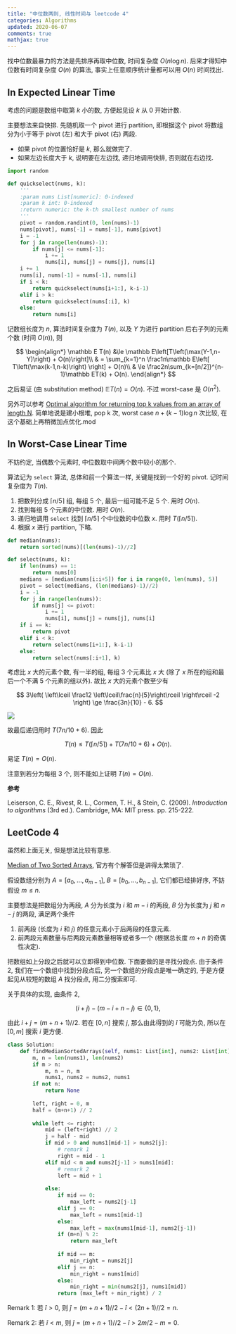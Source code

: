 ```yaml
---
title: "中位数两则, 线性时间与 leetcode 4"
categories: Algorithms
updated: 2020-06-07
comments: true
mathjax: true
---
```


找中位数最暴力的方法是先排序再取中位数, 时间复杂度 $O(n\log n)$. 后来才得知中位数有时间复杂度 $O(n)$ 的算法, 事实上任意顺序统计量都可以用 $O(n)$ 时间找出.

<!-- more -->

## In Expected Linear Time

考虑的问题是数组中取第 $k$ 小的数, 方便起见设 $k$ 从 0 开始计数.

主要想法来自快排. 先随机取一个 pivot 进行 partition, 即根据这个 pivot 将数组分为小于等于 pivot (左) 和大于 pivot (右) 两段.

- 如果 pivot 的位置恰好是 $k$, 那么就做完了.
- 如果左边长度大于 $k$, 说明要在左边找, 递归地调用快排, 否则就在右边找.

```python
import random

def quickselect(nums, k): 
    '''
    :param nums List[numeric]: 0-indexed
    :param k int: 0-indexed
    :return numeric: the k-th smallest number of nums
    '''
    pivot = random.randint(0, len(nums)-1)
    nums[pivot], nums[-1] = nums[-1], nums[pivot]
    i = -1
    for j in range(len(nums)-1):
        if nums[j] <= nums[-1]:
            i += 1
            nums[i], nums[j] = nums[j], nums[i]
    i += 1
    nums[i], nums[-1] = nums[-1], nums[i]
    if i < k:
        return quickselect(nums[i+1:], k-i-1)
    elif i > k:
        return quickselect(nums[:i], k)
    else:
        return nums[i]
```

记数组长度为 $n$, 算法时间复杂度为 $T(n)$, 以及 $Y$ 为进行 partition 后右子列的元素个数 (时间 $O(n)$), 则

$$
\begin{align*}
\mathbb E T(n) &\le \mathbb E\left[T\left(\max(Y-1,n-Y)\right) + O(n)\right]\\
& = \sum_{k=1}^n \frac1n\mathbb E\left[ T\left(\max(k-1,n-k)\right) \right] + O(n)\\
& \le \frac2n\sum_{k=[n/2]}^{n-1}\mathbb ET(k) + O(n).
\end{align*}
$$

之后易证 (由 substitution method) $\mathbb ET(n) = O(n)$. 不过 worst-case 是 $O(n^2)$.

另外可以参考 [Optimal algorithm for returning top k values from an array of length N](https://stackoverflow.com/questions/4956593/optimal-algorithm-for-returning-top-k-values-from-an-array-of-length-n). 简单地说是建小根堆, pop k 次, worst case $n + (k-1)\log n$ 次比较, 在这个基础上再稍微加点优化.mod

## In Worst-Case Linear Time

不妨约定, 当偶数个元素时, 中位数取中间两个数中较小的那个.

算法记为 `select` 算法, 总体和前一个算法一样, 关键是找到一个好的 pivot. 记时间复杂度为 $T(n)$.

1. 把数列分成 $\lceil n/5\rceil$ 组, 每组 5 个, 最后一组可能不足 5 个. 用时 $O(n)$.
2. 找到每组 5 个元素的中位数. 用时 $O(n)$.
3. 递归地调用 `select` 找到 $\lceil n/5\rceil$ 个中位数的中位数 $x$. 用时 $T(\lceil n/5\rceil)$.
4. 根据 $x$ 进行 partition, 下略.

```python
def median(nums):
    return sorted(nums)[(len(nums)-1)//2]

def select(nums, k):
    if len(nums) == 1:
        return nums[0]
    medians = [median(nums[i:i+5]) for i in range(0, len(nums), 5)]
    pivot = select(medians, (len(medians)-1)//2)
    i = -1
    for j in range(len(nums)):
        if nums[j] <= pivot:
            i += 1
            nums[i], nums[j] = nums[j], nums[i]
    if i == k:
        return pivot
    elif i < k:
        return select(nums[i+1:], k-i-1)
    else:
        return select(nums[:i+1], k)
```

考虑比 $x$ 大的元素个数, 有一半的组, 每组 3 个元素比 $x$ 大 (除了 $x$ 所在的组和最后一个不满 5 个元素的组以外). 故比 $x$ 大的元素个数至少有

$$
3\left( \left\lceil \frac12 \left\lceil\frac{n}{5}\right\rceil \right\rceil -2 \right) \ge \frac{3n}{10} - 6.
$$

![](https://shiina18.github.io/assets/posts/images/20200607160050774_20768.png)

故最后递归用时 $T(7n/10 + 6)$. 因此

$$
T(n) \le T(\lceil n/5\rceil) + T(7n/10 + 6) + O(n).
$$

易证 $T(n) = O(n)$.

注意到若分为每组 3 个, 则不能如上证明 $T(n) = O(n)$.

**参考**

Leiserson, C. E., Rivest, R. L., Cormen, T. H., & Stein, C. (2009). *Introduction to algorithms* (3rd ed.). Cambridge, MA: MIT press. pp. 215-222.

## LeetCode 4

虽然和上面无关, 但是想法比较有意思.

[Median of Two Sorted Arrays](https://leetcode.com/problems/median-of-two-sorted-arrays/), 官方有个解答但是讲得太繁琐了.

假设数组分别为 $A=[a_0, \dots, a_{m-1}]$, $B = [b_0, \dots, b_{n-1}]$, 它们都已经排好序, 不妨假设 $m\le n$.

主要想法是把数组分为两段, $A$ 分为长度为 $i$ 和 $m-i$ 的两段, $B$ 分为长度为 $j$ 和 $n-j$ 的两段, 满足两个条件

1. 前两段 (长度为 $i$ 和 $j$) 的任意元素小于后两段的任意元素.
2. 前两段元素数量与后两段元素数量相等或者多一个 (根据总长度 $m+n$ 的奇偶性决定).

把数组如上分段之后就可以立即得到中位数. 下面要做的是寻找分段点. 由于条件 2, 我们在一个数组中找到分段点后, 另一个数组的分段点是唯一确定的, 于是方便起见从较短的数组 $A$ 找分段点, 用二分搜索即可.

关于具体的实现, 由条件 2,

$$
(i + j) - (m-i + n-j) \in\{0, 1\},
$$

由此 $i + j = (m+n+1)//2$. 若在 $[0, n]$ 搜索 $j$, 那么由此得到的 $\hat i$ 可能为负, 所以在 $[0, m]$ 搜索 $i$ 更方便.

```python
class Solution:
    def findMedianSortedArrays(self, nums1: List[int], nums2: List[int]) -> float:
        m, n = len(nums1), len(nums2)
        if m > n:
            m, n = n, m
            nums1, nums2 = nums2, nums1
        if not n:
            return None
        
        left, right = 0, m
        half = (m+n+1) // 2
        
        while left <= right:
            mid = (left+right) // 2
            j = half - mid
            if mid > 0 and nums1[mid-1] > nums2[j]:
                # remark 1
                right = mid - 1
            elif mid < m and nums2[j-1] > nums1[mid]:
                # remark 2
                left = mid + 1
            
            else:
                if mid == 0:
                    max_left = nums2[j-1]
                elif j == 0:
                    max_left = nums1[mid-1]
                else:
                    max_left = max(nums1[mid-1], nums2[j-1])
                if (m+n) % 2:
                    return max_left
                
                if mid == m:
                    min_right = nums2[j]
                elif j == n:
                    min_right = nums1[mid]
                else:
                    min_right = min(nums2[j], nums1[mid])
                return (max_left + min_right) / 2
```

Remark 1: 若 $\hat i > 0$, 则 $\hat j = (m+n+1)//2 - \hat i < (2n+1)//2 = n$.

Remark 2: 若 $\hat i < m$, 则 $\hat j = (m+n+1)//2 - \hat i > 2m / 2 -m = 0$.